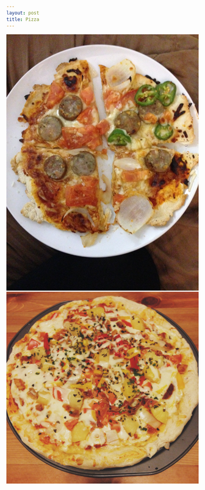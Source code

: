 ```yaml
---
layout: post
title: Pizza
---
```


<img class="food-photo" src="/themenu/images/food/2014-11-20.jpg">
<img class="food-photo" src="/themenu/images/food/2014-11-24.jpg">

